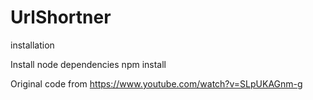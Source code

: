 # UrlShortner

installation

Install node dependencies
npm install


Original code from 
https://www.youtube.com/watch?v=SLpUKAGnm-g